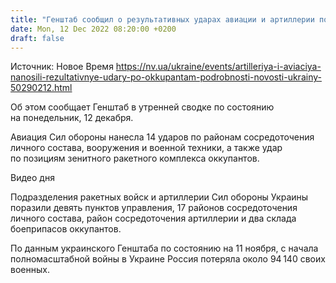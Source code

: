 ```yaml
---
title: "Генштаб сообщил о результативных ударах авиации и артиллерии по позициям оккупантов"
date: Mon, 12 Dec 2022 08:20:00 +0200
draft: false
---
```

Источник: Новое Время https://nv.ua/ukraine/events/artilleriya-i-aviaciya-nanosili-rezultativnye-udary-po-okkupantam-podrobnosti-novosti-ukrainy-50290212.html


Об этом сообщает Генштаб в утренней сводке по состоянию на понедельник, 12 декабря.

Авиация Сил обороны нанесла 14 ударов по районам сосредоточения личного состава, вооружения и военной техники, а также удар по позициям зенитного ракетного комплекса оккупантов.

 Видео дня   

Подразделения ракетных войск и артиллерии Сил обороны Украины поразили девять пунктов управления, 17 районов сосредоточения личного состава, район сосредоточения артиллерии и два склада боеприпасов оккупантов.

По данным украинского Генштаба по состоянию на 11 ноября, с начала полномасштабной войны в Украине Россия потеряла около 94 140 своих военных.
